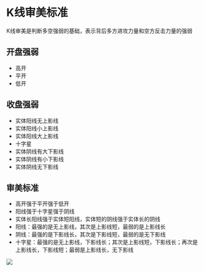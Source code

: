 # K线审美标准

K线审美是判断多空强弱的基础，表示背后多方进攻力量和空方反击力量的强弱

## 开盘强弱

* 高开
* 平开
* 低开

## 收盘强弱

* 实体阳线无上影线
* 实体阳线小上影线
* 实体阳线大上影线
* 十字星
* 实体阴线有大下影线
* 实体阴线有小下影线
* 实体阴线无下影线

## 审美标准

* 高开强于平开强于低开
* 阳线强于十字星强于阴线
* 实体长阳线强于实体短阳线，实体短的阴线强于实体长的阴线
* 阳线：最强的是无上影线，其次是上影线短，最弱的是上影线长
* 阴线：最强的是下影线长，其次是下影线短，最弱的是无下影线
* 十字星：最强的是无上影线，下影线长；其次是上影线短，下影线长；再次是上影线长，下影线短；最弱是上影线长，无下影线

![](https://onthemooner-1252358323.cos.ap-chengdu.myqcloud.com/stock/kx02.jpg)